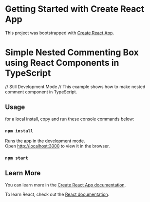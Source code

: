 # Getting Started with Create React App

This project was bootstrapped with [Create React App](https://github.com/facebook/create-react-app).

# Simple Nested Commenting Box using React Components in TypeScript

// Still Development Mode //
This example shows how to make nested comment component in TypeScript.


## Usage

for a local install, copy and run these console commands below:

### `npm install`

Runs the app in the development mode.\
Open [http://localhost:3000](http://localhost:3000) to view it in the browser.

### `npm start`



## Learn More

You can learn more in the [Create React App documentation](https://facebook.github.io/create-react-app/docs/getting-started).

To learn React, check out the [React documentation](https://reactjs.org/).

